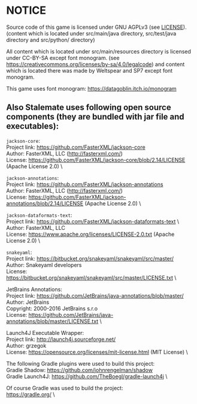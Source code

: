 # NOTICE

Source code of this game is licensed under GNU AGPLv3 (see [LICENSE](LICENSE)).
(content which is located under src/main/java directory, src/test/java directory and src/python/ directory)

All content which is located under src/main/resources directory is licensed under
CC-BY-SA except font monogram. (see https://creativecommons.org/licenses/by-sa/4.0/legalcode) and content which is located
there was made by Weltspear and SP7 except font monogram.

This game uses font monogram:
https://datagoblin.itch.io/monogram

## Also Stalemate uses following open source components (they are bundled with jar file and executables):

`jackson-core`: \
Project link: https://github.com/FasterXML/jackson-core \
Author: FasterXML, LLC (http://fasterxml.com/) \
License: https://github.com/FasterXML/jackson-core/blob/2.14/LICENSE (Apache License 2.0) \

`jackson-annotations`: \
Project link: https://github.com/FasterXML/jackson-annotations \
Author: FasterXML, LLC (http://fasterxml.com/) \
License: https://github.com/FasterXML/jackson-annotations/blob/2.14/LICENSE (Apache License 2.0) \

`jackson-dataformats-text`: \
Project link: https://github.com/FasterXML/jackson-dataformats-text \ 
Author: FasterXML, LLC \
License: https://www.apache.org/licenses/LICENSE-2.0.txt (Apache License 2.0) \

`snakeyaml`: \
Project link: https://bitbucket.org/snakeyaml/snakeyaml/src/master/ \
Author: Snakeyaml developers \
License: https://bitbucket.org/snakeyaml/snakeyaml/src/master/LICENSE.txt \

JetBrains Annotations: \
Project link: https://github.com/JetBrains/java-annotations/blob/master/ \
Author: JetBrains \
Copyright: 2000-2016 JetBrains s.r.o \
License: https://github.com/JetBrains/java-annotations/blob/master/LICENSE.txt \

Launch4J Executable Wrapper: \
Project link: http://launch4j.sourceforge.net/ \
Author: grzegok \
License: https://opensource.org/licenses/mit-license.html (MIT License) \

The following Gradle plugins were used to build this project: \
Gradle Shadow: https://github.com/johnrengelman/shadow \
Gradle Launch4J: https://github.com/TheBoegl/gradle-launch4j \

Of course Gradle was used to build the project: \
https://gradle.org/ \

